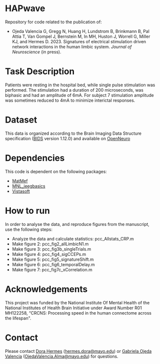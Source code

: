 # HAPwave
Repository for code related to the publication of: 
- Ojeda Valencia G, Gregg N, Huang H, Lundstrom B, Brinkmann B, Pal Attia T, Van Gompel J, Bernstein M, In MH, Huston J, Worrell G, Miller KJ, and Hermes D. 2023. Signatures of electrical stimulation driven network interactions in the human limbic system. _Journal of Neuroscience_ (in press).

# Task Description
Patients were resting in the hospital bed, while single pulse stimulation was performed. The stimulation had a duration of 200 microseconds, was biphasic and had an amplitude of 6mA. For subject 7 stimulation amplitude was sometimes reduced to 4mA to minimize interictal responses.

# Dataset
This data is organized according to the Brain Imaging Data Structure specification ([BIDS](https://bids-specification.readthedocs.io/en/stable/) version 1.12.0) and available on [OpenNeuro](https://openneuro.org/datasets/ds004696)

# Dependencies
This code is dependent on the following packages:
- [MatMef](https://github.com/MaxvandenBoom/matmef)
- [MNL_ieegbasics](https://github.com/MultimodalNeuroimagingLab/mnl_ieegBasics)
- [Vistasoft](https://github.com/vistalab/vistasoft)

# How to run
In order to analyse the data, and reproduce figures from the manuscript, use the following steps:
- Analyze the data and calculate statistics: pcc_Allstats_CRP.m
- Make figure 2: pcc_fig2_allLimbicN1.m 
- Make figure 3: pcc_fig3b_singleTrials.m
- Make figure 4: pcc_fig4_sigCCEPs.m
- Make figure 5: pcc_fig5_signatureShift.m
- Make figure 6: pcc_fig6_temporalDelay.m
- Make figure 7: pcc_fig7c_xCorrelation.m



# Acknowledgements
This project was funded by the National Institute Of Mental Health of the National Institutes of Health Brain Initiative under Award Number R01 MH122258, “CRCNS: Processing speed in the human connectome across the lifespan". 

# Contact
Please contact [Dora Hermes](https://github.com/dorahermes) (hermes.dora@mayo.edu) or [Gabriela Ojeda Valencia](https://github.com/GabOjVa) (OjedaValencia.Alma@mayo.edu) for questions.
